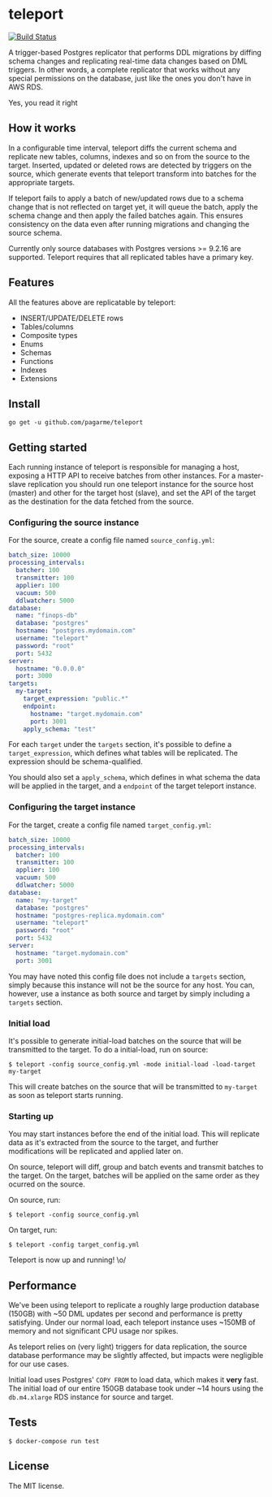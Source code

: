# teleport
[![Build Status](https://travis-ci.org/pagarme/teleport.svg?branch=master)](https://travis-ci.org/pagarme/teleport)

A trigger-based Postgres replicator that performs DDL migrations by diffing
schema changes and replicating real-time data changes based on DML triggers. In
other words, a complete replicator that works without any special permissions
on the database, just like the ones you don't have in AWS RDS.

Yes, you read it right

## How it works

In a configurable time interval, teleport diffs the current schema and
replicate new tables, columns, indexes and so on from the source to the target.
Inserted, updated or deleted rows are detected by triggers on the source, which
generate events that teleport transform into batches for the appropriate
targets.

If teleport fails to apply a batch of new/updated rows due to a schema change
that is not reflected on target yet, it will queue the batch, apply the schema
change and then apply the failed batches again.  This ensures consistency on
the data even after running migrations and changing the source schema.

Currently only source databases with Postgres versions >= 9.2.16 are supported.
Teleport requires that all replicated tables have a primary key.

## Features

All the features above are replicatable by teleport:

- INSERT/UPDATE/DELETE rows
- Tables/columns
- Composite types
- Enums
- Schemas
- Functions
- Indexes
- Extensions

## Install

```
go get -u github.com/pagarme/teleport
```

## Getting started

Each running instance of teleport is responsible for managing a host, exposing
a HTTP API to receive batches from other instances. For a master-slave
replication you should run one teleport instance for the source host (master)
and other for the target host (slave), and set the API of the target as the
destination for the data fetched from the source.

### Configuring the source instance

For the source, create a config file named `source_config.yml`:

```yml
batch_size: 10000
processing_intervals:
  batcher: 100
  transmitter: 100
  applier: 100
  vacuum: 500
  ddlwatcher: 5000
database:
  name: "finops-db"
  database: "postgres"
  hostname: "postgres.mydomain.com"
  username: "teleport"
  password: "root"
  port: 5432
server:
  hostname: "0.0.0.0"
  port: 3000
targets:
  my-target:
    target_expression: "public.*"
    endpoint:
      hostname: "target.mydomain.com"
      port: 3001
    apply_schema: "test"
```

For each `target` under the `targets` section, it's possible to define a
`target_expression`, which defines what tables will be replicated. The
expression should be schema-qualified.

You should also set a `apply_schema`, which defines in what schema the data
will be applied in the target, and a `endpoint` of the target teleport
instance.

### Configuring the target instance

For the target, create a config file named `target_config.yml`:

```yml
batch_size: 10000
processing_intervals:
  batcher: 100
  transmitter: 100
  applier: 100
  vacuum: 500
  ddlwatcher: 5000
database:
  name: "my-target"
  database: "postgres"
  hostname: "postgres-replica.mydomain.com"
  username: "teleport"
  password: "root"
  port: 5432
server:
  hostname: "target.mydomain.com"
  port: 3001
```

You may have noted this config file does not include a `targets` section,
simply because this instance will not be the source for any host. You can,
however, use a instance as both source and target by simply including a
`targets` section.

### Initial load

It's possible to generate initial-load batches on the source that will be
transmitted to the target. To do a initial-load, run on source:

```
$ teleport -config source_config.yml -mode initial-load -load-target my-target
```

This will create batches on the source that will be transmitted to `my-target`
as soon as teleport starts running.

### Starting up

You may start instances before the end of the initial load.  This will
replicate data as it's extracted from the source to the target, and further
modifications will be replicated and applied later on.

On source, teleport will diff, group and batch events and transmit batches to
the target. On the target, batches will be applied on the same order as they
ocurred on the source.

On source, run:

```
$ teleport -config source_config.yml
```

On target, run:

```
$ teleport -config target_config.yml
```

Teleport is now up and running! \o/

## Performance

We've been using teleport to replicate a roughly large production database
(150GB) with ~50 DML updates per second and performance is pretty satisfying.
Under our normal load, each teleport instance uses ~150MB of memory and not
significant CPU usage nor spikes.

As teleport relies on (very light) triggers for data replication, the source
database performance may be slightly affected, but impacts were negligible for
our use cases.

Initial load uses Postgres' `COPY FROM` to load data, which makes it __very__
fast. The initial load of our entire 150GB database took under ~14 hours using
the `db.m4.xlarge` RDS instance for source and target.

## Tests

```
$ docker-compose run test
```

## License

The MIT license.
